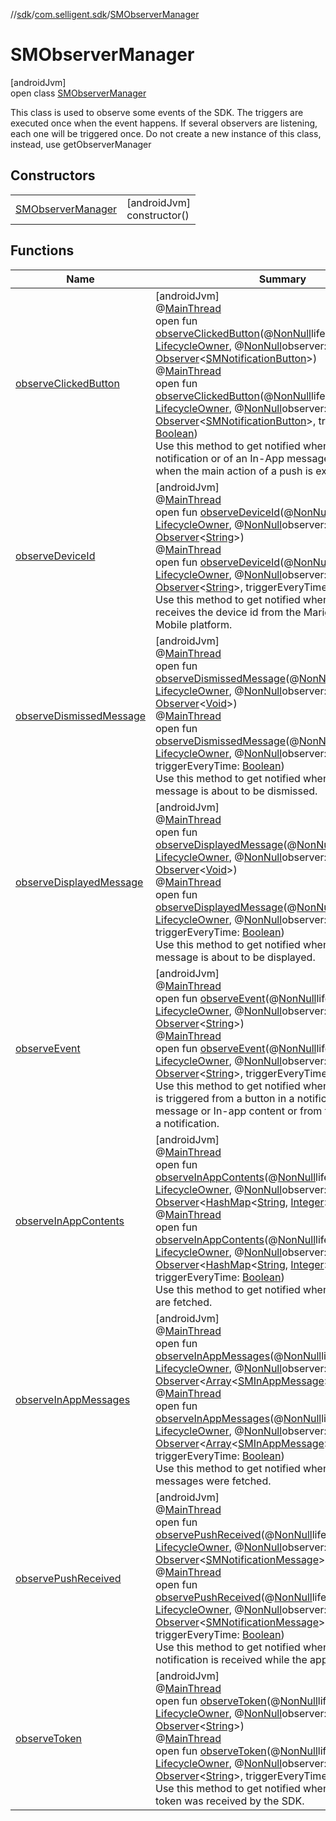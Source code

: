 //[sdk](../../../index.md)/[com.selligent.sdk](../index.md)/[SMObserverManager](index.md)

# SMObserverManager

[androidJvm]\
open class [SMObserverManager](index.md)

This class is used to observe some events of the SDK. The triggers are executed once when the event happens. If several observers are listening, each one will be triggered once. Do not create a new instance of this class, instead, use getObserverManager

## Constructors

| | |
|---|---|
| [SMObserverManager](-s-m-observer-manager.md) | [androidJvm]<br>constructor() |

## Functions

| Name | Summary |
|---|---|
| [observeClickedButton](observe-clicked-button.md) | [androidJvm]<br>@[MainThread](https://developer.android.com/reference/kotlin/androidx/annotation/MainThread.html)<br>open fun [observeClickedButton](observe-clicked-button.md)(@[NonNull](https://developer.android.com/reference/kotlin/androidx/annotation/NonNull.html)lifecycleOwner: [LifecycleOwner](https://developer.android.com/reference/kotlin/androidx/lifecycle/LifecycleOwner.html), @[NonNull](https://developer.android.com/reference/kotlin/androidx/annotation/NonNull.html)observer: [Observer](https://developer.android.com/reference/kotlin/androidx/lifecycle/Observer.html)&lt;[SMNotificationButton](../-s-m-notification-button/index.md)&gt;)<br>@[MainThread](https://developer.android.com/reference/kotlin/androidx/annotation/MainThread.html)<br>open fun [observeClickedButton](observe-clicked-button.md)(@[NonNull](https://developer.android.com/reference/kotlin/androidx/annotation/NonNull.html)lifecycleOwner: [LifecycleOwner](https://developer.android.com/reference/kotlin/androidx/lifecycle/LifecycleOwner.html), @[NonNull](https://developer.android.com/reference/kotlin/androidx/annotation/NonNull.html)observer: [Observer](https://developer.android.com/reference/kotlin/androidx/lifecycle/Observer.html)&lt;[SMNotificationButton](../-s-m-notification-button/index.md)&gt;, triggerEveryTime: [Boolean](https://kotlinlang.org/api/latest/jvm/stdlib/kotlin/-boolean/index.html))<br>Use this method to get notified when a button of an notification or of an In-App message is clicked or when the main action of a push is executed. |
| [observeDeviceId](observe-device-id.md) | [androidJvm]<br>@[MainThread](https://developer.android.com/reference/kotlin/androidx/annotation/MainThread.html)<br>open fun [observeDeviceId](observe-device-id.md)(@[NonNull](https://developer.android.com/reference/kotlin/androidx/annotation/NonNull.html)lifecycleOwner: [LifecycleOwner](https://developer.android.com/reference/kotlin/androidx/lifecycle/LifecycleOwner.html), @[NonNull](https://developer.android.com/reference/kotlin/androidx/annotation/NonNull.html)observer: [Observer](https://developer.android.com/reference/kotlin/androidx/lifecycle/Observer.html)&lt;[String](https://developer.android.com/reference/kotlin/java/lang/String.html)&gt;)<br>@[MainThread](https://developer.android.com/reference/kotlin/androidx/annotation/MainThread.html)<br>open fun [observeDeviceId](observe-device-id.md)(@[NonNull](https://developer.android.com/reference/kotlin/androidx/annotation/NonNull.html)lifecycleOwner: [LifecycleOwner](https://developer.android.com/reference/kotlin/androidx/lifecycle/LifecycleOwner.html), @[NonNull](https://developer.android.com/reference/kotlin/androidx/annotation/NonNull.html)observer: [Observer](https://developer.android.com/reference/kotlin/androidx/lifecycle/Observer.html)&lt;[String](https://developer.android.com/reference/kotlin/java/lang/String.html)&gt;, triggerEveryTime: [Boolean](https://kotlinlang.org/api/latest/jvm/stdlib/kotlin/-boolean/index.html))<br>Use this method to get notified when the SDK receives the device id from the Marigold Engage Mobile platform. |
| [observeDismissedMessage](observe-dismissed-message.md) | [androidJvm]<br>@[MainThread](https://developer.android.com/reference/kotlin/androidx/annotation/MainThread.html)<br>open fun [observeDismissedMessage](observe-dismissed-message.md)(@[NonNull](https://developer.android.com/reference/kotlin/androidx/annotation/NonNull.html)lifecycleOwner: [LifecycleOwner](https://developer.android.com/reference/kotlin/androidx/lifecycle/LifecycleOwner.html), @[NonNull](https://developer.android.com/reference/kotlin/androidx/annotation/NonNull.html)observer: [Observer](https://developer.android.com/reference/kotlin/androidx/lifecycle/Observer.html)&lt;[Void](https://developer.android.com/reference/kotlin/java/lang/Void.html)&gt;)<br>@[MainThread](https://developer.android.com/reference/kotlin/androidx/annotation/MainThread.html)<br>open fun [observeDismissedMessage](observe-dismissed-message.md)(@[NonNull](https://developer.android.com/reference/kotlin/androidx/annotation/NonNull.html)lifecycleOwner: [LifecycleOwner](https://developer.android.com/reference/kotlin/androidx/lifecycle/LifecycleOwner.html), @[NonNull](https://developer.android.com/reference/kotlin/androidx/annotation/NonNull.html)observer: [Observer](https://developer.android.com/reference/kotlin/androidx/lifecycle/Observer.html)&lt;[Void](https://developer.android.com/reference/kotlin/java/lang/Void.html)&gt;, triggerEveryTime: [Boolean](https://kotlinlang.org/api/latest/jvm/stdlib/kotlin/-boolean/index.html))<br>Use this method to get notified when an In-App message is about to be dismissed. |
| [observeDisplayedMessage](observe-displayed-message.md) | [androidJvm]<br>@[MainThread](https://developer.android.com/reference/kotlin/androidx/annotation/MainThread.html)<br>open fun [observeDisplayedMessage](observe-displayed-message.md)(@[NonNull](https://developer.android.com/reference/kotlin/androidx/annotation/NonNull.html)lifecycleOwner: [LifecycleOwner](https://developer.android.com/reference/kotlin/androidx/lifecycle/LifecycleOwner.html), @[NonNull](https://developer.android.com/reference/kotlin/androidx/annotation/NonNull.html)observer: [Observer](https://developer.android.com/reference/kotlin/androidx/lifecycle/Observer.html)&lt;[Void](https://developer.android.com/reference/kotlin/java/lang/Void.html)&gt;)<br>@[MainThread](https://developer.android.com/reference/kotlin/androidx/annotation/MainThread.html)<br>open fun [observeDisplayedMessage](observe-displayed-message.md)(@[NonNull](https://developer.android.com/reference/kotlin/androidx/annotation/NonNull.html)lifecycleOwner: [LifecycleOwner](https://developer.android.com/reference/kotlin/androidx/lifecycle/LifecycleOwner.html), @[NonNull](https://developer.android.com/reference/kotlin/androidx/annotation/NonNull.html)observer: [Observer](https://developer.android.com/reference/kotlin/androidx/lifecycle/Observer.html)&lt;[Void](https://developer.android.com/reference/kotlin/java/lang/Void.html)&gt;, triggerEveryTime: [Boolean](https://kotlinlang.org/api/latest/jvm/stdlib/kotlin/-boolean/index.html))<br>Use this method to get notified when an In-App message is about to be displayed. |
| [observeEvent](observe-event.md) | [androidJvm]<br>@[MainThread](https://developer.android.com/reference/kotlin/androidx/annotation/MainThread.html)<br>open fun [observeEvent](observe-event.md)(@[NonNull](https://developer.android.com/reference/kotlin/androidx/annotation/NonNull.html)lifecycleOwner: [LifecycleOwner](https://developer.android.com/reference/kotlin/androidx/lifecycle/LifecycleOwner.html), @[NonNull](https://developer.android.com/reference/kotlin/androidx/annotation/NonNull.html)observer: [Observer](https://developer.android.com/reference/kotlin/androidx/lifecycle/Observer.html)&lt;[String](https://developer.android.com/reference/kotlin/java/lang/String.html)&gt;)<br>@[MainThread](https://developer.android.com/reference/kotlin/androidx/annotation/MainThread.html)<br>open fun [observeEvent](observe-event.md)(@[NonNull](https://developer.android.com/reference/kotlin/androidx/annotation/NonNull.html)lifecycleOwner: [LifecycleOwner](https://developer.android.com/reference/kotlin/androidx/lifecycle/LifecycleOwner.html), @[NonNull](https://developer.android.com/reference/kotlin/androidx/annotation/NonNull.html)observer: [Observer](https://developer.android.com/reference/kotlin/androidx/lifecycle/Observer.html)&lt;[String](https://developer.android.com/reference/kotlin/java/lang/String.html)&gt;, triggerEveryTime: [Boolean](https://kotlinlang.org/api/latest/jvm/stdlib/kotlin/-boolean/index.html))<br>Use this method to get notified when a specific event is triggered from a button in a notification, In-App message or In-app content or from the main action of a notification. |
| [observeInAppContents](observe-in-app-contents.md) | [androidJvm]<br>@[MainThread](https://developer.android.com/reference/kotlin/androidx/annotation/MainThread.html)<br>open fun [observeInAppContents](observe-in-app-contents.md)(@[NonNull](https://developer.android.com/reference/kotlin/androidx/annotation/NonNull.html)lifecycleOwner: [LifecycleOwner](https://developer.android.com/reference/kotlin/androidx/lifecycle/LifecycleOwner.html), @[NonNull](https://developer.android.com/reference/kotlin/androidx/annotation/NonNull.html)observer: [Observer](https://developer.android.com/reference/kotlin/androidx/lifecycle/Observer.html)&lt;[HashMap](https://developer.android.com/reference/kotlin/java/util/HashMap.html)&lt;[String](https://developer.android.com/reference/kotlin/java/lang/String.html), [Integer](https://developer.android.com/reference/kotlin/java/lang/Integer.html)&gt;&gt;)<br>@[MainThread](https://developer.android.com/reference/kotlin/androidx/annotation/MainThread.html)<br>open fun [observeInAppContents](observe-in-app-contents.md)(@[NonNull](https://developer.android.com/reference/kotlin/androidx/annotation/NonNull.html)lifecycleOwner: [LifecycleOwner](https://developer.android.com/reference/kotlin/androidx/lifecycle/LifecycleOwner.html), @[NonNull](https://developer.android.com/reference/kotlin/androidx/annotation/NonNull.html)observer: [Observer](https://developer.android.com/reference/kotlin/androidx/lifecycle/Observer.html)&lt;[HashMap](https://developer.android.com/reference/kotlin/java/util/HashMap.html)&lt;[String](https://developer.android.com/reference/kotlin/java/lang/String.html), [Integer](https://developer.android.com/reference/kotlin/java/lang/Integer.html)&gt;&gt;, triggerEveryTime: [Boolean](https://kotlinlang.org/api/latest/jvm/stdlib/kotlin/-boolean/index.html))<br>Use this method to get notified when In-App contents are fetched. |
| [observeInAppMessages](observe-in-app-messages.md) | [androidJvm]<br>@[MainThread](https://developer.android.com/reference/kotlin/androidx/annotation/MainThread.html)<br>open fun [observeInAppMessages](observe-in-app-messages.md)(@[NonNull](https://developer.android.com/reference/kotlin/androidx/annotation/NonNull.html)lifecycleOwner: [LifecycleOwner](https://developer.android.com/reference/kotlin/androidx/lifecycle/LifecycleOwner.html), @[NonNull](https://developer.android.com/reference/kotlin/androidx/annotation/NonNull.html)observer: [Observer](https://developer.android.com/reference/kotlin/androidx/lifecycle/Observer.html)&lt;[Array](https://kotlinlang.org/api/latest/jvm/stdlib/kotlin/-array/index.html)&lt;[SMInAppMessage](../-s-m-in-app-message/index.md)&gt;&gt;)<br>@[MainThread](https://developer.android.com/reference/kotlin/androidx/annotation/MainThread.html)<br>open fun [observeInAppMessages](observe-in-app-messages.md)(@[NonNull](https://developer.android.com/reference/kotlin/androidx/annotation/NonNull.html)lifecycleOwner: [LifecycleOwner](https://developer.android.com/reference/kotlin/androidx/lifecycle/LifecycleOwner.html), @[NonNull](https://developer.android.com/reference/kotlin/androidx/annotation/NonNull.html)observer: [Observer](https://developer.android.com/reference/kotlin/androidx/lifecycle/Observer.html)&lt;[Array](https://kotlinlang.org/api/latest/jvm/stdlib/kotlin/-array/index.html)&lt;[SMInAppMessage](../-s-m-in-app-message/index.md)&gt;&gt;, triggerEveryTime: [Boolean](https://kotlinlang.org/api/latest/jvm/stdlib/kotlin/-boolean/index.html))<br>Use this method to get notified when new In-App messages were fetched. |
| [observePushReceived](observe-push-received.md) | [androidJvm]<br>@[MainThread](https://developer.android.com/reference/kotlin/androidx/annotation/MainThread.html)<br>open fun [observePushReceived](observe-push-received.md)(@[NonNull](https://developer.android.com/reference/kotlin/androidx/annotation/NonNull.html)lifecycleOwner: [LifecycleOwner](https://developer.android.com/reference/kotlin/androidx/lifecycle/LifecycleOwner.html), @[NonNull](https://developer.android.com/reference/kotlin/androidx/annotation/NonNull.html)observer: [Observer](https://developer.android.com/reference/kotlin/androidx/lifecycle/Observer.html)&lt;[SMNotificationMessage](../-s-m-notification-message/index.md)&gt;)<br>@[MainThread](https://developer.android.com/reference/kotlin/androidx/annotation/MainThread.html)<br>open fun [observePushReceived](observe-push-received.md)(@[NonNull](https://developer.android.com/reference/kotlin/androidx/annotation/NonNull.html)lifecycleOwner: [LifecycleOwner](https://developer.android.com/reference/kotlin/androidx/lifecycle/LifecycleOwner.html), @[NonNull](https://developer.android.com/reference/kotlin/androidx/annotation/NonNull.html)observer: [Observer](https://developer.android.com/reference/kotlin/androidx/lifecycle/Observer.html)&lt;[SMNotificationMessage](../-s-m-notification-message/index.md)&gt;, triggerEveryTime: [Boolean](https://kotlinlang.org/api/latest/jvm/stdlib/kotlin/-boolean/index.html))<br>Use this method to get notified when a push notification is received while the app is in foreground. |
| [observeToken](observe-token.md) | [androidJvm]<br>@[MainThread](https://developer.android.com/reference/kotlin/androidx/annotation/MainThread.html)<br>open fun [observeToken](observe-token.md)(@[NonNull](https://developer.android.com/reference/kotlin/androidx/annotation/NonNull.html)lifecycleOwner: [LifecycleOwner](https://developer.android.com/reference/kotlin/androidx/lifecycle/LifecycleOwner.html), @[NonNull](https://developer.android.com/reference/kotlin/androidx/annotation/NonNull.html)observer: [Observer](https://developer.android.com/reference/kotlin/androidx/lifecycle/Observer.html)&lt;[String](https://developer.android.com/reference/kotlin/java/lang/String.html)&gt;)<br>@[MainThread](https://developer.android.com/reference/kotlin/androidx/annotation/MainThread.html)<br>open fun [observeToken](observe-token.md)(@[NonNull](https://developer.android.com/reference/kotlin/androidx/annotation/NonNull.html)lifecycleOwner: [LifecycleOwner](https://developer.android.com/reference/kotlin/androidx/lifecycle/LifecycleOwner.html), @[NonNull](https://developer.android.com/reference/kotlin/androidx/annotation/NonNull.html)observer: [Observer](https://developer.android.com/reference/kotlin/androidx/lifecycle/Observer.html)&lt;[String](https://developer.android.com/reference/kotlin/java/lang/String.html)&gt;, triggerEveryTime: [Boolean](https://kotlinlang.org/api/latest/jvm/stdlib/kotlin/-boolean/index.html))<br>Use this method to get notified when a new Firebase token was received by the SDK. |
